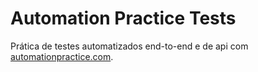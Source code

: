 # Automation Practice Tests
Prática de testes automatizados end-to-end e de api com [automationpractice.com](automationpractice.com).
